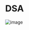 # DSA
![image](https://user-images.githubusercontent.com/91778440/188236725-06b7baf0-0857-46e7-9c76-0d63a3337b58.png)
